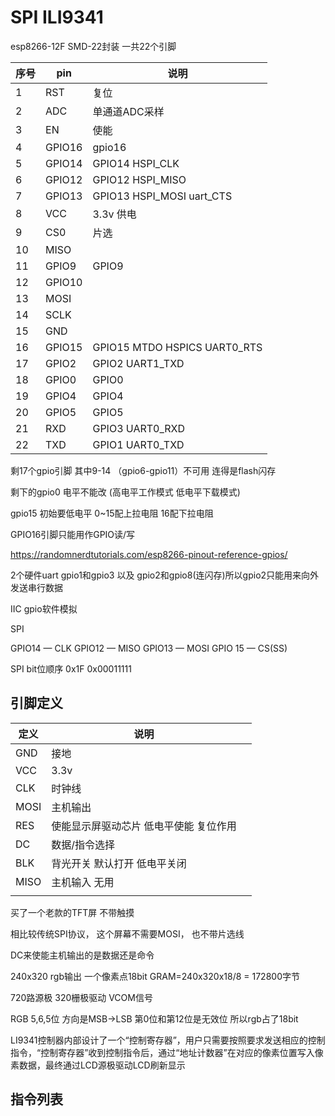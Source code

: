 # SPI ILI9341

esp8266-12F SMD-22封装 一共22个引脚

| 序号 | pin    | 说明                          |
| ---- | ------ | ----------------------------- |
| 1    | RST    | 复位                          |
| 2    | ADC    | 单通道ADC采样                 |
| 3    | EN     | 使能                          |
| 4    | GPIO16 | gpio16                        |
| 5    | GPIO14 | GPIO14 HSPI_CLK               |
| 6    | GPIO12 | GPIO12 HSPI_MISO              |
| 7    | GPIO13 | GPIO13 HSPI_MOSI uart_CTS     |
| 8    | VCC    | 3.3v 供电                     |
| 9    | CS0    | 片选                          |
| 10   | MISO   |                               |
| 11   | GPIO9  | GPIO9                         |
| 12   | GPIO10 |                               |
| 13   | MOSI   |                               |
| 14   | SCLK   |                               |
| 15   | GND    |                               |
| 16   | GPIO15 | GPIO15 MTDO HSPICS  UART0_RTS |
| 17   | GPIO2  | GPIO2 UART1_TXD               |
| 18   | GPIO0  | GPIO0                         |
| 19   | GPIO4  | GPIO4                         |
| 20   | GPIO5  | GPIO5                         |
| 21   | RXD    | GPIO3 UART0_RXD               |
| 22   | TXD    | GPIO1 UART0_TXD               |

剩17个gpio引脚 其中9-14 （gpio6-gpio11）不可用  连得是flash闪存

剩下的gpio0 电平不能改 (高电平工作模式 低电平下载模式)

gpio15 初始要低电平  0~15配上拉电阻 16配下拉电阻

GPIO16引脚只能用作GPIO读/写

https://randomnerdtutorials.com/esp8266-pinout-reference-gpios/

2个硬件uart gpio1和gpio3 以及 gpio2和gpio8(连闪存)所以gpio2只能用来向外发送串行数据

IIC gpio软件模拟

SPI 

GPIO14 — CLK
GPIO12 — MISO
GPIO13 — MOSI
GPIO 15 — CS(SS)



SPI  bit位顺序 0x1F  0x00011111

## 引脚定义

| 定义 | 说明                                   |      |
| ---- | -------------------------------------- | ---- |
| GND  | 接地                                   |      |
| VCC  | 3.3v                                   |      |
| CLK  | 时钟线                                 |      |
| MOSI | 主机输出                               |      |
| RES  | 使能显示屏驱动芯片 低电平使能 复位作用 |      |
| DC   | 数据/指令选择                          |      |
| BLK  | 背光开关 默认打开 低电平关闭           |      |
| MISO | 主机输入 无用                          |      |
|      |                                        |      |

买了一个老款的TFT屏 不带触摸

相比较传统SPI协议， 这个屏幕不需要MOSI， 也不带片选线

DC来使能主机输出的是数据还是命令

240x320 rgb输出 一个像素点18bit GRAM=240x320x18/8 = 172800字节

720路源极 320栅极驱动 VCOM信号

RGB 5,6,5位 方向是MSB->LSB 第0位和第12位是无效位 所以rgb占了18bit

 

LI9341控制器内部设计了一个“控制寄存器”，用户只需要按照要求发送相应的控制指令，“控制寄存器”收到控制指令后，通过“地址计数器”在对应的像素位置写入像素数据，最终通过LCD源极驱动LCD刷新显示

## 指令列表

 














